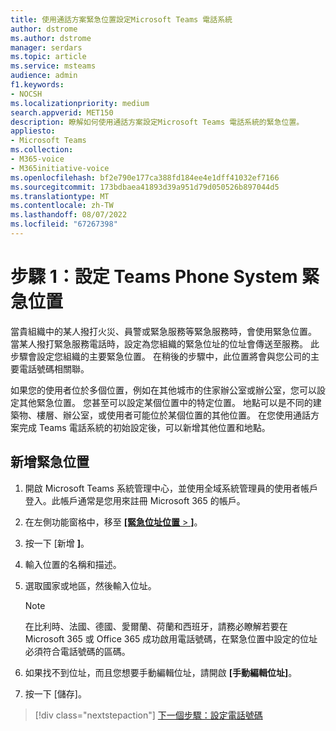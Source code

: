 ```yaml
---
title: 使用通話方案緊急位置設定Microsoft Teams 電話系統
author: dstrome
ms.author: dstrome
manager: serdars
ms.topic: article
ms.service: msteams
audience: admin
f1.keywords:
- NOCSH
ms.localizationpriority: medium
search.appverid: MET150
description: 瞭解如何使用通話方案設定Microsoft Teams 電話系統的緊急位置。
appliesto:
- Microsoft Teams
ms.collection:
- M365-voice
- M365initiative-voice
ms.openlocfilehash: bf2e790e177ca388fd184ee4e1dff41032ef7166
ms.sourcegitcommit: 173bdbaea41893d39a951d79d050526b897044d5
ms.translationtype: MT
ms.contentlocale: zh-TW
ms.lasthandoff: 08/07/2022
ms.locfileid: "67267398"
---
```

# <a name="step-1-set-up-a-teams-phone-system-emergency-location"></a>步驟 1：設定 Teams Phone System 緊急位置

當貴組織中的某人撥打火災、員警或緊急服務等緊急服務時，會使用緊急位置。 當某人撥打緊急服務電話時，設定為您組織的緊急位址的位址會傳送至服務。 此步驟會設定您組織的主要緊急位置。 在稍後的步驟中，此位置將會與您公司的主要電話號碼相關聯。

如果您的使用者位於多個位置，例如在其他城市的住家辦公室或辦公室，您可以設定其他緊急位置。 您甚至可以設定某個位置中的特定位置。 地點可以是不同的建築物、樓層、辦公室，或使用者可能位於某個位置的其他位置。 在您使用通話方案完成 Teams 電話系統的初始設定後，可以新增其他位置和地點。

## <a name="add-an-emergency-location"></a>新增緊急位置

1. 開啟 Microsoft Teams 系統管理中心，並使用全域系統管理員的使用者帳戶登入。此帳戶通常是您用來註冊 Microsoft 365 的帳戶。
2. 在左側功能窗格中，移至 <a href="https://admin.teams.microsoft.com/locations" target="_blank"> **[緊急位址位置**  >  **]**</a>。
3. 按一下 [新增 **]**。
4. 輸入位置的名稱和描述。
5. 選取國家或地區，然後輸入位址。

   > [!NOTE]
   > 在比利時、法國、德國、愛爾蘭、荷蘭和西班牙，請務必瞭解若要在 Microsoft 365 或 Office 365 成功啟用電話號碼，在緊急位置中設定的位址必須符合電話號碼的區碼。

6. 如果找不到位址，而且您想要手動編輯位址，請開啟 **[手動編輯位址]**。
7. 按一下 [儲存]。

> [!div class="nextstepaction"]
> [下一個步驟：設定電話號碼](set-up-phone-numbers.md)
